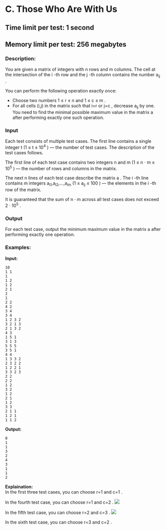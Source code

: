 # C. Those Who Are With Us
## Time limit per test: 1 second
## Memory limit per test: 256 megabytes
### Description:
You are given a matrix of integers with n
 rows and m
 columns. The cell at the intersection of the i
-th row and the j
-th column contains the number a<sub>ij</sub>
.

You can perform the following operation exactly once:

- Choose two numbers 1 ≤ r ≤ n
 and 1 ≤ c ≤ m
.
- For all cells (i,j)
 in the matrix such that i=r
 or j=c
, decrease a<sub>ij</sub>
 by one.
You need to find the minimal possible maximum value in the matrix a
 after performing exactly one such operation.

### Input
Each test consists of multiple test cases. The first line contains a single integer t
 (1 ≤ t ≤ 10<sup>4</sup>
) — the number of test cases. The description of the test cases follows.

The first line of each test case contains two integers n
 and m
 (1 ≤ n ⋅ m ≤ 10<sup>5</sup>
) — the number of rows and columns in the matrix.

The next n
 lines of each test case describe the matrix a
. The i
-th line contains m
 integers a<sub>i1</sub>,a<sub>i2</sub>,…,a<sub>im</sub>
 (1 ≤ a<sub>ij</sub> ≤ 100
) — the elements in the i
-th row of the matrix.

It is guaranteed that the sum of n ⋅ m
 across all test cases does not exceed 2 ⋅ 10<sup>5</sup>
.

### Output
For each test case, output the minimum maximum value in the matrix a
 after performing exactly one operation.

### Examples:
**Input:**
```
10
1 1
1
1 2
1 2
2 1
2
1
2 2
4 2
3 4
3 4
1 2 3 2
3 2 1 3
2 1 3 2
4 3
1 5 1
3 1 3
5 5 5
3 5 1
4 4
1 3 3 2
2 3 2 2
1 2 2 1
3 3 2 3
2 2
2 2
1 2
3 2
1 2
2 1
1 2
3 3
2 1 1
1 2 1
1 1 2
```
**Output:**
```
0
1
1
3
2
4
3
1
1
2
```
**Explaination:**  
In the first three test cases, you can choose r=1
 and c=1
.

In the fourth test case, you can choose r=1
 and c=2
.
<img src="https://espresso.codeforces.com/c17767a6920a311231f92f0369c10b9b6a34d491.png"><br>

In the fifth test case, you can choose r=2
 and c=3
.
<img src="https://espresso.codeforces.com/45bddc965ec3fa397cb2b518c9236cd1e45f846e.png"><br>

In the sixth test case, you can choose r=3
 and c=2
.